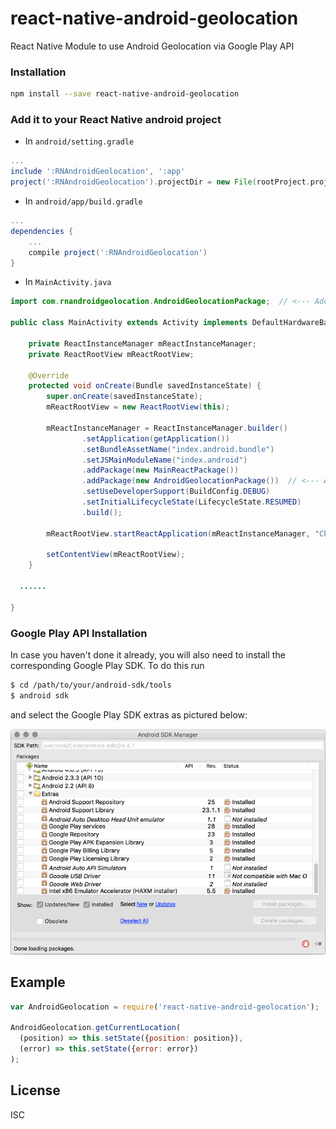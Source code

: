 # react-native-android-geolocation
React Native Module to use Android Geolocation via Google Play API

### Installation

```bash
npm install --save react-native-android-geolocation
```

### Add it to your React Native android project

* In `android/setting.gradle`

```gradle
...
include ':RNAndroidGeolocation', ':app'
project(':RNAndroidGeolocation').projectDir = new File(rootProject.projectDir, '../node_modules/react-native-android-geolocation')
```

* In `android/app/build.gradle`

```gradle
...
dependencies {
    ...
    compile project(':RNAndroidGeolocation')
}
```

* In `MainActivity.java`

```java
import com.rnandroidgeolocation.AndroidGeolocationPackage;  // <--- Add import here

public class MainActivity extends Activity implements DefaultHardwareBackBtnHandler {

    private ReactInstanceManager mReactInstanceManager;
    private ReactRootView mReactRootView;

    @Override
    protected void onCreate(Bundle savedInstanceState) {
        super.onCreate(savedInstanceState);
        mReactRootView = new ReactRootView(this);

        mReactInstanceManager = ReactInstanceManager.builder()
                .setApplication(getApplication())
                .setBundleAssetName("index.android.bundle")
                .setJSMainModuleName("index.android")
                .addPackage(new MainReactPackage())
                .addPackage(new AndroidGeolocationPackage())  // <--- Add package command here
                .setUseDeveloperSupport(BuildConfig.DEBUG)
                .setInitialLifecycleState(LifecycleState.RESUMED)
                .build();

        mReactRootView.startReactApplication(mReactInstanceManager, "ChewApp", null);

        setContentView(mReactRootView);
    }

  ......

}
```

### Google Play API Installation

In case you haven't done it already, you will also need to install the corresponding Google Play SDK. To do this run

```bash
$ cd /path/to/your/android-sdk/tools
$ android sdk
```

and select the Google Play SDK extras as pictured below:

![Google Play SDK Installation](./google-play-installation.png)


## Example
```javascript
var AndroidGeolocation = require('react-native-android-geolocation');

AndroidGeolocation.getCurrentLocation(
  (position) => this.setState({position: position}),
  (error) => this.setState({error: error})
);
```
## License

ISC
